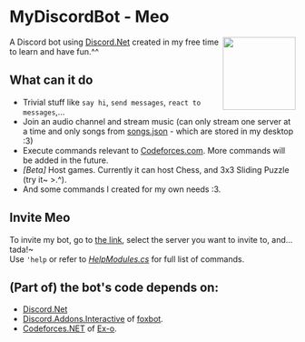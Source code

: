 # MyDiscordBot - Meo
<img align="right" width="128" src="https://github.com/SxweetLollipop/Meo/tree/master/2nd/Cat-256.ico?sanitize=true">

A Discord bot using [Discord.Net](https://github.com/RogueException/Discord.Net) created in my free time to learn and have fun.^^

## What can it do

- Trivial stuff like `say hi`, `send messages`, `react to messages`,...
- Join an audio channel and stream music (can only stream one server at a time and only songs from [songs.json](https://github.com/SxweetLollipop/MyFirstDiscordBot/blob/master/2nd/songs.json) - which are stored in my desktop :3)
- Execute commands relevant to [Codeforces.com](Codeforces.com). More commands will be added in the future.
- *[Beta]* Host games. Currently it can host Chess, and 3x3 Sliding Puzzle (try it~ >.^).
- And some commands I created for my own needs :3.

## Invite Meo

To invite my bot, go to [the link](https://discord.com/api/oauth2/authorize?client_id=675207704293277706&permissions=0&scope=bot), select the server you want to invite to, and... tada!~  
Use `'help` or refer to *[HelpModules.cs](https://github.com/SxweetLollipop/MyFirstDiscordBot/blob/master/2nd/Commands/BasicCommands/HelpModules.cs)* for full list of commands.

## (Part of) the bot's code depends on:

- [Discord.Net](https://github.com/RogueException/Discord.Net)
- [Discord.Addons.Interactive](https://github.com/foxbot/Discord.Addons.Interactive) of [foxbot](https://github.com/foxbot).
- [Codeforces.NET](https://github.com/Ex-o/Codeforces.NET) of [Ex-o](https://github.com/Ex-o).